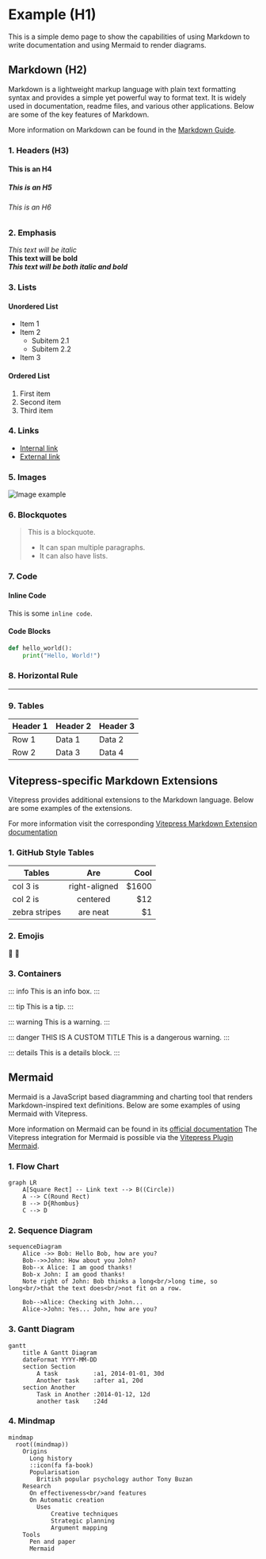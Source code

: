 # Example (H1)

This is a simple demo page to show the capabilities of using Markdown to write documentation and using Mermaid to render diagrams.

## Markdown (H2)

Markdown is a lightweight markup language with plain text formatting syntax and provides a simple yet powerful way to format text.
It is widely used in documentation, readme files, and various other applications.
Below are some of the key features of Markdown.

More information on Markdown can be found in the [Markdown Guide](https://www.markdownguide.org/).

### 1. Headers (H3)

#### This is an H4

##### This is an H5

###### This is an H6

### 2. Emphasis

_This text will be italic_  
**This text will be bold**  
**_This text will be both italic and bold_**

### 3. Lists

#### Unordered List

- Item 1
- Item 2
    - Subitem 2.1
    - Subitem 2.2
- Item 3

#### Ordered List

1. First item
2. Second item
3. Third item

### 4. Links

- [Internal link](./index.md)
- [External link](https://refarch.oss.muenchen.de)

### 5. Images

![Image example](https://assets.muenchen.de/logos/lhm/logo-lhm-muenchen.svg)

### 6. Blockquotes

> This is a blockquote.
>
> - It can span multiple paragraphs.
> - It can also have lists.

### 7. Code

#### Inline Code

This is some `inline code`.

#### Code Blocks

```python
def hello_world():
    print("Hello, World!")
```

### 8. Horizontal Rule

---

### 9. Tables

| Header 1 | Header 2 | Header 3 |
| -------- | -------- | -------- |
| Row 1    | Data 1   | Data 2   |
| Row 2    | Data 3   | Data 4   |

## Vitepress-specific Markdown Extensions

Vitepress provides additional extensions to the Markdown language.
Below are some examples of the extensions.

For more information visit the corresponding [Vitepress Markdown Extension documentation](https://vitepress.dev/guide/markdown)

### 1. GitHub Style Tables

| Tables        |      Are      |  Cool |
| ------------- | :-----------: | ----: |
| col 3 is      | right-aligned | $1600 |
| col 2 is      |   centered    |   $12 |
| zebra stripes |   are neat    |    $1 |

### 2. Emojis

:tada: :100:

### 3. Containers

::: info
This is an info box.
:::

::: tip
This is a tip.
:::

::: warning
This is a warning.
:::

::: danger THIS IS A CUSTOM TITLE
This is a dangerous warning.
:::

::: details
This is a details block.
:::

## Mermaid

Mermaid is a JavaScript based diagramming and charting tool that renders Markdown-inspired text definitions.
Below are some examples of using Mermaid with Vitepress.

More information on Mermaid can be found in its [official documentation](https://mermaid.js.org/)
The Vitepress integration for Mermaid is possible via the [Vitepress Plugin Mermaid](https://emersonbottero.github.io/vitepress-plugin-mermaid/).

### 1. Flow Chart

```mermaid
graph LR
    A[Square Rect] -- Link text --> B((Circle))
    A --> C(Round Rect)
    B --> D{Rhombus}
    C --> D
```

### 2. Sequence Diagram

```mermaid
sequenceDiagram
    Alice ->> Bob: Hello Bob, how are you?
    Bob-->>John: How about you John?
    Bob--x Alice: I am good thanks!
    Bob-x John: I am good thanks!
    Note right of John: Bob thinks a long<br/>long time, so long<br/>that the text does<br/>not fit on a row.

    Bob-->Alice: Checking with John...
    Alice->John: Yes... John, how are you?
```

### 3. Gantt Diagram

```mermaid
gantt
    title A Gantt Diagram
    dateFormat YYYY-MM-DD
    section Section
        A task          :a1, 2014-01-01, 30d
        Another task    :after a1, 20d
    section Another
        Task in Another :2014-01-12, 12d
        another task    :24d
```

### 4. Mindmap

```mermaid
mindmap
  root((mindmap))
    Origins
      Long history
      ::icon(fa fa-book)
      Popularisation
        British popular psychology author Tony Buzan
    Research
      On effectiveness<br/>and features
      On Automatic creation
        Uses
            Creative techniques
            Strategic planning
            Argument mapping
    Tools
      Pen and paper
      Mermaid
```